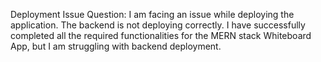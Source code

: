 Deployment Issue
Question:
I am facing an issue while deploying the application. The backend is not deploying correctly. I have successfully completed all the required functionalities for the MERN stack Whiteboard App, but I am struggling with backend deployment.

